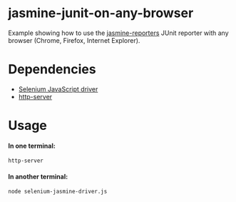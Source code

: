 jasmine-junit-on-any-browser
============================

Example showing how to use the [jasmine-reporters](https://github.com/larrymyers/jasmine-reporters) JUnit reporter with any browser (Chrome, Firefox, Internet Explorer).

Dependencies
============
* [Selenium JavaScript driver](https://www.npmjs.org/package/selenium-webdriver)
* [http-server](https://github.com/nodeapps/http-server)

Usage
=====
#### In one terminal:
```
http-server
```

#### In another terminal:
```
node selenium-jasmine-driver.js
```

